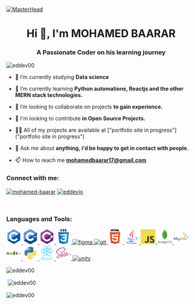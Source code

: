 [![MasterHead](https://miro.medium.com/max/1400/0*eIhVp0KXrXSSHORN.gif)](https://miro.medium.com/max/1400/0*eIhVp0KXrXSSHORN.gif)
<h1 align="center">Hi 👋, I'm MOHAMED BAARAR</h1>
<h3 align="center">A Passionate Coder on his learning journey</h3>

<p align="left"> <img src="https://komarev.com/ghpvc/?username=eddev00&label=Profile%20views&color=0e75b6&style=flat" alt="eddev00" /> </p>

- 🔭 I’m currently studying **Data science**

- 🌱 I’m currently learning **Python automations, Reactjs and the other MERN stack technologies.**

- 👯 I’m looking to collaborate on projects **to gain experience.**

- 🤝 I'm looking to contribute **in Open Source Projects.**

- 👨‍💻 All of my projects are available at ["portfolio site in progress"]("portfolio site in progress")

- 💬 Ask me about **anything, i'd be happy to get in contact with people.**

- 📫 How to reach me **mohamedbaarar17@gmail.com**

<h3 align="left">Connect with me:</h3>
<p align="left">
<a href="https://linkedin.com/in/mohamed-baarar-794a53253" target="blank"><img align="center" src="https://raw.githubusercontent.com/rahuldkjain/github-profile-readme-generator/master/src/images/icons/Social/linked-in-alt.svg" alt="mohamed-baarar" height="30" width="40" /></a>
<a href="https://www.leetcode.com/eddevjo" target="blank"><img align="center" src="https://raw.githubusercontent.com/rahuldkjain/github-profile-readme-generator/master/src/images/icons/Social/leet-code.svg" alt="eddevjo" height="30" width="40" /></a>
</p>
<br> 
<h3 align="left">Languages and Tools:</h3>
<p align="left"> <a href="https://www.cprogramming.com/" target="_blank" rel="noreferrer"> <img src="https://raw.githubusercontent.com/devicons/devicon/master/icons/c/c-original.svg" alt="c" width="40" height="40"/> </a> <a href="https://www.w3schools.com/cpp/" target="_blank" rel="noreferrer"> <img src="https://raw.githubusercontent.com/devicons/devicon/master/icons/cplusplus/cplusplus-original.svg" alt="cplusplus" width="40" height="40"/> </a> <a href="https://www.w3schools.com/cs/" target="_blank" rel="noreferrer"> <img src="https://raw.githubusercontent.com/devicons/devicon/master/icons/csharp/csharp-original.svg" alt="csharp" width="40" height="40"/> </a> <a href="https://www.w3schools.com/css/" target="_blank" rel="noreferrer"> <img src="https://raw.githubusercontent.com/devicons/devicon/master/icons/css3/css3-original-wordmark.svg" alt="css3" width="40" height="40"/> </a> <a href="https://www.figma.com/" target="_blank" rel="noreferrer"> <img src="https://www.vectorlogo.zone/logos/figma/figma-icon.svg" alt="figma" width="40" height="40"/> </a> <a href="https://git-scm.com/" target="_blank" rel="noreferrer"> <img src="https://www.vectorlogo.zone/logos/git-scm/git-scm-icon.svg" alt="git" width="40" height="40"/> </a> <a href="https://www.w3.org/html/" target="_blank" rel="noreferrer"> <img src="https://raw.githubusercontent.com/devicons/devicon/master/icons/html5/html5-original-wordmark.svg" alt="html5" width="40" height="40"/> </a> <a href="https://www.java.com" target="_blank" rel="noreferrer"> <img src="https://raw.githubusercontent.com/devicons/devicon/master/icons/java/java-original.svg" alt="java" width="40" height="40"/> </a> <a href="https://developer.mozilla.org/en-US/docs/Web/JavaScript" target="_blank" rel="noreferrer"> <img src="https://raw.githubusercontent.com/devicons/devicon/master/icons/javascript/javascript-original.svg" alt="javascript" width="40" height="40"/> </a> <a href="https://www.mongodb.com/" target="_blank" rel="noreferrer"> <img src="https://raw.githubusercontent.com/devicons/devicon/master/icons/mongodb/mongodb-original-wordmark.svg" alt="mongodb" width="40" height="40"/> </a> <a href="https://www.mysql.com/" target="_blank" rel="noreferrer"> <img src="https://raw.githubusercontent.com/devicons/devicon/master/icons/mysql/mysql-original-wordmark.svg" alt="mysql" width="40" height="40"/> </a> <a href="https://nodejs.org" target="_blank" rel="noreferrer"> <img src="https://raw.githubusercontent.com/devicons/devicon/master/icons/nodejs/nodejs-original-wordmark.svg" alt="nodejs" width="40" height="40"/> </a> <a href="https://www.python.org" target="_blank" rel="noreferrer"> <img src="https://raw.githubusercontent.com/devicons/devicon/master/icons/python/python-original.svg" alt="python" width="40" height="40"/> </a> <a href="https://reactjs.org/" target="_blank" rel="noreferrer"> <img src="https://raw.githubusercontent.com/devicons/devicon/master/icons/react/react-original-wordmark.svg" alt="react" width="40" height="40"/> </a> <a href="https://sass-lang.com" target="_blank" rel="noreferrer"> <img src="https://raw.githubusercontent.com/devicons/devicon/master/icons/sass/sass-original.svg" alt="sass" width="40" height="40"/> </a> <a href="https://unity.com/" target="_blank" rel="noreferrer"> <img src="https://www.vectorlogo.zone/logos/unity3d/unity3d-icon.svg" alt="unity" width="40" height="40"/> </a> </p>



<p><img align="center" src="https://github-readme-stats.vercel.app/api/top-langs?username=eddev00&show_icons=true&locale=en&layout=compact" alt="eddev00" /></p>

<p>&nbsp;<img align="center" src="https://github-readme-stats.vercel.app/api?username=eddev00&show_icons=true&locale=en" alt="eddev00" /></p>

<p><img align="center" src="https://github-readme-streak-stats.herokuapp.com/?user=eddev00&" alt="eddev00" /></p>

